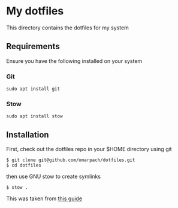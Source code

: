 # My dotfiles

This directory contains the dotfiles for my system

## Requirements

Ensure you have the following installed on your system

### Git

```
sudo apt install git
```

### Stow

```
sudo apt install stow
```

## Installation

First, check out the dotfiles repo in your $HOME directory using git

```
$ git clone git@github.com/omarpach/dotfiles.git
$ cd dotfiles
```

then use GNU stow to create symlinks
```
$ stow .
```

This was taken from [this guide](https://www.youtube.com/watch?v=y6XCebnB9gs&t=365s)
